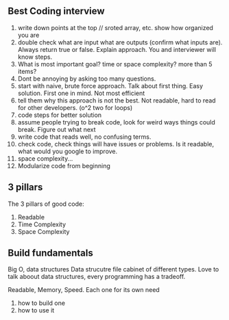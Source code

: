 ## Best Coding interview

1. write down points at the top // sroted array, etc. show how organized you are
2. double check what are input what are outputs (confirm what inputs are). Always return true or false. Explain approach. You and interviewer will know steps.
3. What is most important goal? time or space complexity? more than 5 items?
4. Dont be annoying by asking too many questions.
5. start with naive, brute force approach. Talk about first thing. Easy solution. First one in mind. Not most efficient
6. tell them why this approach is not the best. Not readable, hard to read for other developers. (o^2 two for loops)
7. code steps for better solution
8. assume people trying to break code, look for weird ways things could break. Figure out what next
9. write code that reads well, no confusing terms.
10. check code, check things will have issues or problems. Is it readable, what would you google to improve.
11. space complexity...
12. Modularize code from beginning

## 3 pillars

The 3 pillars of good code:

1. Readable
2. Time Complexity
3. Space Complexity

## Build fundamentals

Big O, data structures
Data strucutre file cabinet of different types.
Love to talk aboout data structures, every programming has a tradeoff.

Readable, Memory, Speed.
Each one for its own need

1. how to build one
2. how to use it
